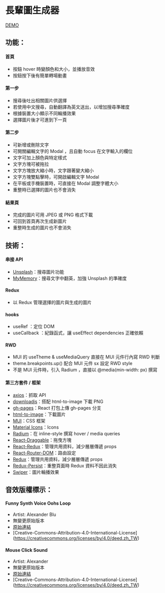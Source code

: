 # 長輩圖生成器

[DEMO](https://vvvvvvii.github.io/img-generator/)

## 功能：

#### 首頁

- 按鈕 hover 時變顏色和大小，並播放音效
- 按鈕按下後有簡單轉場動畫

#### 第一步

- 搜尋後吐出相關圖片供選擇
- 若使用中文搜尋，自動翻譯為英文送出，以增加搜尋準確度
- 根據裝置大小顯示不同輪播效果
- 選擇圖片後才可進到下一頁

#### 第二步

- 可新增或刪除文字
- 可開關編輯文字的 Modal ，且自動 focus 在文字輸入的欄位
- 文字可加上顏色與特定樣式
- 文字方塊可被拖拉
- 文字方塊放大縮小時，文字跟著變大縮小
- 文字方塊雙點擊時，可開啟編輯文字 Modal
- 在平板或手機裝置時，可直接在 Modal 調整字體大小
- 重整時已選擇的圖片也不會消失

#### 結果頁

- 完成的圖片可用 JPEG 或 PNG 格式下載
- 可回到首頁再次生成新圖片
- 重整時生成的圖片也不會消失

## 技術：

#### 串接 API

- [Unsplash](https://unsplash.com/developers)：搜尋圖片功能
- [MyMemory](https://mymemory.translated.net/)：搜尋文字中翻英，加強 Unsplash 的準確度

#### Redux

- 以 Redux 管理選擇的圖片與生成的圖片

#### hooks

- useRef ：定位 DOM
- useCallback ：紀錄函式，讓 useEffect dependencies 正確依賴

#### RWD

- MUI 的 useTheme & useMediaQuery 直接在 MUI 元件行內寫 RWD 判斷
- theme.breakpoints.up() 配合 MUI 元件 sx 設定 RWD style
- 不是 MUI 元件時，引入 Radium ，直接以 @media(min-width: px) 撰寫

#### 第三方套件 / 框架

- [axios](https://www.npmjs.com/package/axios)：抓取 API
- [downloadjs](https://www.npmjs.com/package/downloadjs)：搭配 html-to-image 下載 PNG
- [gh-pages](https://www.npmjs.com/package/gh-pages)：React 打包上傳 gh-pages 分支
- [html-to-image](https://www.npmjs.com/package/html-to-image)：下載圖片
- [MUI](https://mui.com/)：CSS 框架
- [Material Icons](https://mui.com/material-ui/material-icons/)：Icons
- [Radium](https://www.npmjs.com/package/radium)：在 inline-style 撰寫 hover / media queries
- [React-Draggable](https://www.npmjs.com/package/react-draggable)：拖曳方塊
- [React-Redux](https://react-redux.js.org/)：管理共用資料，減少層層傳遞 props
- [React-Router-DOM](https://www.npmjs.com/package/react-router-dom)：路由設定
- [Redux](https://redux.js.org/)：管理共用資料，減少層層傳遞 props
- [Redux-Persist](https://www.npmjs.com/package/redux-persist)：重整頁面時 Redux 資料不因此消失
- [Swiper](https://swiperjs.com/react)：圖片輪播效果

## 音效版權標示：

#### Funny Synth Voice Oohs Loop

- Artist: Alexander Blu
- 無變更原始版本
- [原始連結](https://orangefreesounds.com/funny-synth-voice-oohs-loop/)
- [Creative-Commons-Attribution-4.0-International-License] (https://creativecommons.org/licenses/by/4.0/deed.zh_TW)

#### Mouse Click Sound

- Artist: Alexander
- 無變更原始版本
- [原始連結](https://orangefreesounds.com/mouse-click-sound/)
- [Creative-Commons-Attribution-4.0-International-License] (https://creativecommons.org/licenses/by/4.0/deed.zh_TW)
